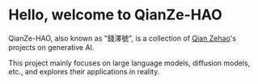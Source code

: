 # Hello, welcome to QianZe-HAO

QianZe-HAO, also known as "錢澤號", is a collection of [Qian Zehao](https://github.com/QianZeHao123)'s projects on generative AI.

This project mainly focuses on large language models, diffusion models, etc., and explores their applications in reality.
